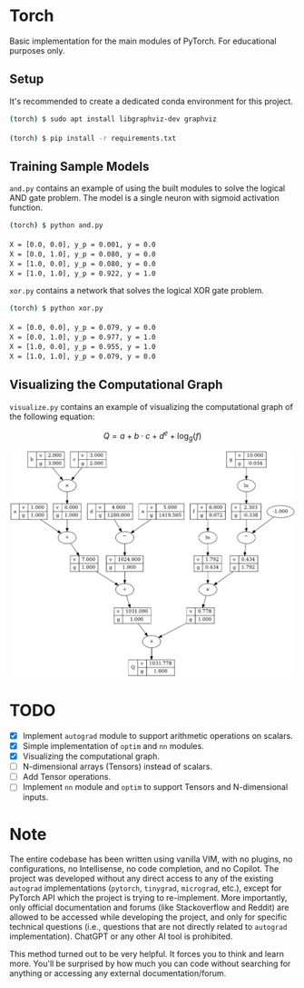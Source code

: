 # Torch

Basic implementation for the main modules of PyTorch. For educational purposes only. 

## Setup

It's recommended to create a dedicated conda environment for this project.

```bash
(torch) $ sudo apt install libgraphviz-dev graphviz

(torch) $ pip install -r requirements.txt
```

## Training Sample Models

`and.py` contains an example of using the built modules to solve the logical AND gate problem. The model is a single neuron with sigmoid activation function.

```bash
(torch) $ python and.py

X = [0.0, 0.0], y_p = 0.001, y = 0.0
X = [0.0, 1.0], y_p = 0.080, y = 0.0
X = [1.0, 0.0], y_p = 0.080, y = 0.0
X = [1.0, 1.0], y_p = 0.922, y = 1.0

```

`xor.py` contains a network that solves the logical XOR gate problem.

```bash
(torch) $ python xor.py

X = [0.0, 0.0], y_p = 0.079, y = 0.0
X = [0.0, 1.0], y_p = 0.977, y = 1.0
X = [1.0, 0.0], y_p = 0.955, y = 1.0
X = [1.0, 1.0], y_p = 0.079, y = 0.0

```

## Visualizing the Computational Graph

`visualize.py` contains an example of visualizing the computational graph of the following equation:

$$Q = a + b \cdot c + d ^ e + \log_{g}(f)$$

![Computational Graph](graph.png)

# TODO

- [x] Implement `autograd` module to support arithmetic operations on scalars.
- [x] Simple implementation of `optim` and `nn` modules.
- [x] Visualizing the computational graph.
- [ ] N-dimensional arrays (Tensors) instead of scalars.
- [ ] Add Tensor operations.
- [ ] Implement `nn` module and `optim` to support Tensors and N-dimensional inputs.

# Note

The entire codebase has been written using vanilla VIM, with no plugins, no configurations, no Intellisense, no code completion, and no Copilot. The project was developed without any direct access to any of the existing `autograd` implementations (`pytorch`, `tinygrad`, `micrograd`, etc.), except for PyTorch API which the project is trying to re-implement. More importantly, only official documentation and forums (like Stackoverflow and Reddit) are allowed to be accessed while developing the project, and only for specific technical questions (i.e., questions that are not directly related to `autograd` implementation). ChatGPT or any other AI tool is prohibited.

This method turned out to be very helpful. It forces you to think and learn more. You'll be surprised by how much you can code without searching for anything or accessing any external documentation/forum.
